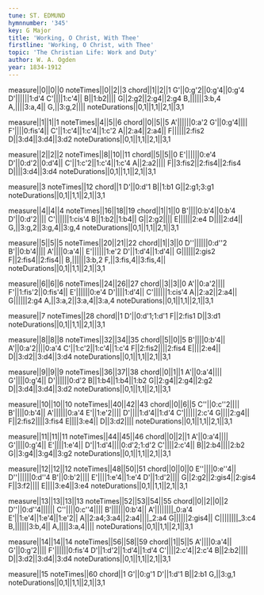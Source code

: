 ```yaml
---
tune: ST. EDMUND
hymnnumber: '345'
key: G Major
title: 'Working, O Christ, With Thee'
firstline: 'Working, O Christ, with Thee'
topic: 'The Christian Life: Work and Duty'
author: W. A. Ogden
year: 1834-1912
---
```

measure||0||0||0
noteTimes||0||2||3
chord||1||2||1
G'||0:g'2||0:g'4||0:g'4
D'||||||1:d'4
C'||||1:c'4||
B||1:b2||||
G||2:g2||2:g4||2:g4
B,||||||3:b,4
A,||||3:a,4||
G,||3:g,2||||
noteDurations||0,1||1,1||2,1||3,1

measure||1||1||1
noteTimes||4||5||6
chord||0||5||5
A'||||||0:a'2
G'||0:g'4||||
F'||||0:fis'4||
C'||1:c'4||1:c'4||1:c'2
A||2:a4||2:a4||
F||||||2:fis2
D||3:d4||3:d4||3:d2
noteDurations||0,1||1,1||2,1||3,1

measure||2||2||2
noteTimes||8||10||11
chord||5||5||0
E'||||||0:e'4
D'||0:d'2||0:d'4||
C'||1:c'2||1:c'4||1:c'4
A||2:a2||||
F||3:fis2||2:fis4||2:fis4
D||||3:d4||3:d4
noteDurations||0,1||1,1||2,1||3,1

measure||3
noteTimes||12
chord||1
D'||0:d'1
B||1:b1
G||2:g1;3:g1
noteDurations||0,1||1,1||2,1||3,1

measure||4||4||4
noteTimes||16||18||19
chord||1||1||0
B'||||0:b'4||0:b'4
D'||0:d'2||||
C'||||||1:cis'4
B||1:b2||1:b4||
G||2:g2||||
E||||||2:e4
D||||2:d4||
G,||3:g,2||3:g,4||3:g,4
noteDurations||0,1||1,1||2,1||3,1

measure||5||5||5
noteTimes||20||21||22
chord||1||3||0
D''||||||0:d''2
B'||0:b'4||||
A'||||0:a'4||
E'||||||1:e'2
D'||1:d'4||1:d'4||
G||||||2:gis2
F||2:fis4||2:fis4||
B,||||||3:b,2
F,||3:fis,4||3:fis,4||
noteDurations||0,1||1,1||2,1||3,1

measure||6||6||6
noteTimes||24||26||27
chord||3||3||0
A'||0:a'2||||
F'||1:fis'2||0:fis'4||
E'||||||0:e'4
D'||||1:d'4||
C'||||||1:cis'4
A||2:a2||2:a4||
G||||||2:g4
A,||3:a,2||3:a,4||3:a,4
noteDurations||0,1||1,1||2,1||3,1

measure||7
noteTimes||28
chord||1
D'||0:d'1;1:d'1
F||2:fis1
D||3:d1
noteDurations||0,1||1,1||2,1||3,1

measure||8||8||8
noteTimes||32||34||35
chord||5||0||5
B'||||0:b'4||
A'||0:a'2||||0:a'4
C'||1:c'2||1:c'4||1:c'4
F||2:fis2||||2:fis4
E||||2:e4||
D||3:d2||3:d4||3:d4
noteDurations||0,1||1,1||2,1||3,1

measure||9||9||9
noteTimes||36||37||38
chord||0||1||1
A'||0:a'4||||
G'||||0:g'4||
D'||||||0:d'2
B||1:b4||1:b4||1:b2
G||2:g4||2:g4||2:g2
D||3:d4||3:d4||3:d2
noteDurations||0,1||1,1||2,1||3,1

measure||10||10||10
noteTimes||40||42||43
chord||0||6||5
C''||0:c''2||||
B'||||0:b'4||
A'||||||0:a'4
E'||1:e'2||||
D'||||1:d'4||1:d'4
C'||||||2:c'4
G||||2:g4||
F||2:fis2||||3:fis4
E||||3:e4||
D||3:d2||||
noteDurations||0,1||1,1||2,1||3,1

measure||11||11||11
noteTimes||44||45||46
chord||0||2||1
A'||0:a'4||||
G'||||0:g'4||
E'||||1:e'4||
D'||1:d'4||||0:d'2;1:d'2
C'||||2:c'4||
B||2:b4||||2:b2
G||3:g4||3:g4||3:g2
noteDurations||0,1||1,1||2,1||3,1

measure||12||12||12
noteTimes||48||50||51
chord||0||0||0
E''||||0:e''4||
D''||||||0:d''4
B'||0:b'2||||
E'||||1:e'4||1:e'4
D'||1:d'2||||
G||2:g2||2:gis4||2:gis4
F||3:f2||||
E||||3:e4||3:e4
noteDurations||0,1||1,1||2,1||3,1

measure||13||13||13||13
noteTimes||52||53||54||55
chord||0||2||0||2
D''||0:d''4||||||
C''||||0:c''4||||
B'||||||0:b'4||
A'||||||||_0:a'4
E'||1:e'4||1:e'4||1:e'2||
A||2:a4;3:a4||2:a4||||_2:a4
G||||||2:gis4||
C||||||||_3:c4
B,||||||3:b,4||
A,||||3:a,4||||
noteDurations||0,1||1,1||2,1||3,1

measure||14||14||14
noteTimes||56||58||59
chord||1||5||5
A'||||0:a'4||
G'||0:g'2||||
F'||||||0:fis'4
D'||1:d'2||1:d'4||1:d'4
C'||||2:c'4||2:c'4
B||2:b2||||
D||3:d2||3:d4||3:d4
noteDurations||0,1||1,1||2,1||3,1

measure||15
noteTimes||60
chord||1
G'||0:g'1
D'||1:d'1
B||2:b1
G,||3:g,1
noteDurations||0,1||1,1||2,1||3,1

